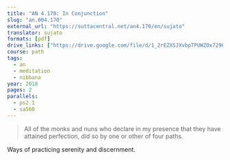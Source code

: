 ```yaml
---
title: "AN 4.170: In Conjunction"
slug: "an.004.170"
external_url: "https://suttacentral.net/an4.170/en/sujato"
translator: sujato
formats: [pdf]
drive_links: ["https://drive.google.com/file/d/1_2rEZXSJXvbpTPUWZOx729HS87i8S7qO"]
course: path
tags:
  - an
  - meditation
  - nibbana
year: 2018
pages: 2
parallels:
  - ps2.1
  - sa560
---
```


> All of the monks and nuns who declare in my presence that they have attained perfection, did so by one or other of four paths.

Ways of practicing serenity and discernment.

